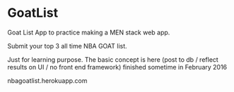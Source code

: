 # GoatList
Goat List App to practice making a MEN stack web app.

Submit your top 3 all time NBA GOAT list.

Just for learning purpose. 
The basic concept is here (post to db / reflect results on UI / no front end framework)
finished sometime in February 2016 

nbagoatlist.herokuapp.com
